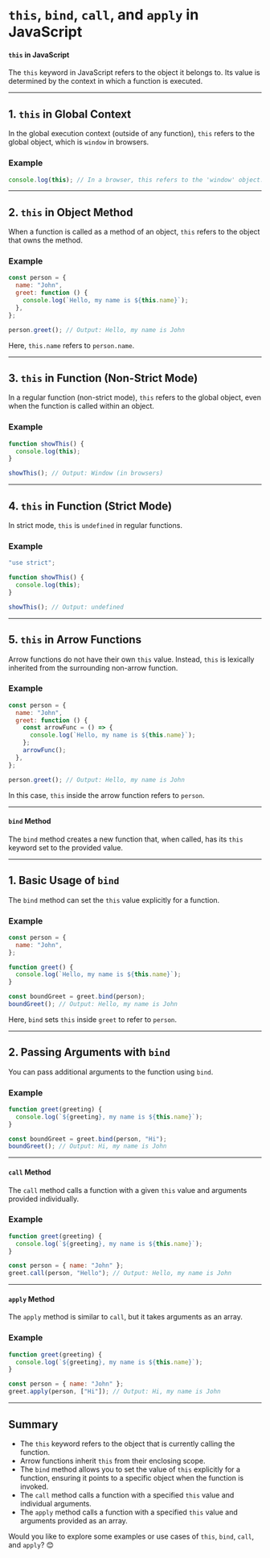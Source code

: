 # `this`, `bind`, `call`, and `apply` in JavaScript

#### **`this` in JavaScript**

The `this` keyword in JavaScript refers to the object it belongs to. Its value is determined by the context in which a function is executed.

---

## **1. `this` in Global Context**

In the global execution context (outside of any function), `this` refers to the global object, which is `window` in browsers.

### **Example**

```javascript
console.log(this); // In a browser, this refers to the 'window' object.
```

---

## **2. `this` in Object Method**

When a function is called as a method of an object, `this` refers to the object that owns the method.

### **Example**

```javascript
const person = {
  name: "John",
  greet: function () {
    console.log(`Hello, my name is ${this.name}`);
  },
};

person.greet(); // Output: Hello, my name is John
```

Here, `this.name` refers to `person.name`.

---

## **3. `this` in Function (Non-Strict Mode)**

In a regular function (non-strict mode), `this` refers to the global object, even when the function is called within an object.

### **Example**

```javascript
function showThis() {
  console.log(this);
}

showThis(); // Output: Window (in browsers)
```

---

## **4. `this` in Function (Strict Mode)**

In strict mode, `this` is `undefined` in regular functions.

### **Example**

```javascript
"use strict";

function showThis() {
  console.log(this);
}

showThis(); // Output: undefined
```

---

## **5. `this` in Arrow Functions**

Arrow functions do not have their own `this` value. Instead, `this` is lexically inherited from the surrounding non-arrow function.

### **Example**

```javascript
const person = {
  name: "John",
  greet: function () {
    const arrowFunc = () => {
      console.log(`Hello, my name is ${this.name}`);
    };
    arrowFunc();
  },
};

person.greet(); // Output: Hello, my name is John
```

In this case, `this` inside the arrow function refers to `person`.

---

#### **`bind` Method**

The `bind` method creates a new function that, when called, has its `this` keyword set to the provided value.

---

## **1. Basic Usage of `bind`**

The `bind` method can set the `this` value explicitly for a function.

### **Example**

```javascript
const person = {
  name: "John",
};

function greet() {
  console.log(`Hello, my name is ${this.name}`);
}

const boundGreet = greet.bind(person);
boundGreet(); // Output: Hello, my name is John
```

Here, `bind` sets `this` inside `greet` to refer to `person`.

---

## **2. Passing Arguments with `bind`**

You can pass additional arguments to the function using `bind`.

### **Example**

```javascript
function greet(greeting) {
  console.log(`${greeting}, my name is ${this.name}`);
}

const boundGreet = greet.bind(person, "Hi");
boundGreet(); // Output: Hi, my name is John
```

---

#### **`call` Method**

The `call` method calls a function with a given `this` value and arguments provided individually.

### **Example**

```javascript
function greet(greeting) {
  console.log(`${greeting}, my name is ${this.name}`);
}

const person = { name: "John" };
greet.call(person, "Hello"); // Output: Hello, my name is John
```

---

#### **`apply` Method**

The `apply` method is similar to `call`, but it takes arguments as an array.

### **Example**

```javascript
function greet(greeting) {
  console.log(`${greeting}, my name is ${this.name}`);
}

const person = { name: "John" };
greet.apply(person, ["Hi"]); // Output: Hi, my name is John
```

---

## **Summary**

- The `this` keyword refers to the object that is currently calling the function.
- Arrow functions inherit `this` from their enclosing scope.
- The `bind` method allows you to set the value of `this` explicitly for a function, ensuring it points to a specific object when the function is invoked.
- The `call` method calls a function with a specified `this` value and individual arguments.
- The `apply` method calls a function with a specified `this` value and arguments provided as an array.

Would you like to explore some examples or use cases of `this`, `bind`, `call`, and `apply`? 😊
